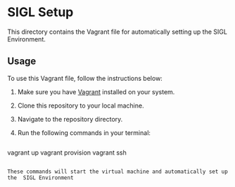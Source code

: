 # SIGL Setup

This directory contains the Vagrant file for automatically setting up the SIGL Environment.

## Usage

To use this Vagrant file, follow the instructions below:

1. Make sure you have [Vagrant](https://www.vagrantup.com/) installed on your system.
2. Clone this repository to your local machine.
3. Navigate to the repository directory.
4. Run the following commands in your terminal:
   
   ```bash
vagrant up
vagrant provision
vagrant ssh
```

These commands will start the virtual machine and automatically set up the  SIGL Environment

